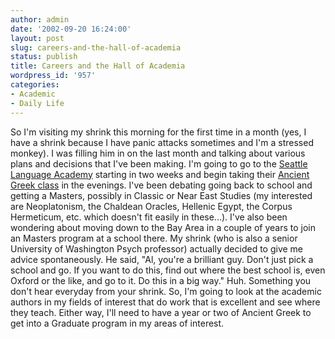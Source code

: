 ```yaml
---
author: admin
date: '2002-09-20 16:24:00'
layout: post
slug: careers-and-the-hall-of-academia
status: publish
title: Careers and the Hall of Academia
wordpress_id: '957'
categories:
- Academic
- Daily Life
---
```


So I'm visiting my shrink this morning for the first time in a month
(yes, I have a shrink because I have panic attacks sometimes and I'm a
stressed monkey). I was filling him in on the last month and talking
about various plans and decisions that I've been making. I'm going to go
to the [Seattle Language Academy](http://www.sealang.com/) starting in
two weeks and begin taking their [Ancient Greek
class](http://www.sealang.com/foreign_language_program/ancient_greek.html)
in the evenings. I've been debating going back to school and getting a
Masters, possibly in Classic or Near East Studies (my interested are
Neoplatonism, the Chaldean Oracles, Hellenic Egypt, the Corpus
Hermeticum, etc. which doesn't fit easily in these...). I've also been
wondering about moving down to the Bay Area in a couple of years to join
an Masters program at a school there. My shrink (who is also a senior
University of Washington Psych professor) actually decided to give me
advice spontaneously. He said, "Al, you're a brilliant guy. Don't just
pick a school and go. If you want to do this, find out where the best
school is, even Oxford or the like, and go to it. Do this in a big way."
Huh. Something you don't hear everyday from your shrink. So, I'm going
to look at the academic authors in my fields of interest that do work
that is excellent and see where they teach. Either way, I'll need to
have a year or two of Ancient Greek to get into a Graduate program in my
areas of interest.
